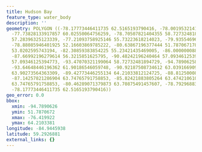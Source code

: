 ```yaml
---
title: Hudson Bay
feature_type: water_body
description: ''
geometry: POLYGON ((-78.17773446411735 62.5165193790416, -78.00195321414166 61.23233856522867,
  -77.73828133917857 60.02550064756259, -78.70507821404355 58.72732481894729, -76.41992196436215
  57.28396325123339, -77.21093758925146 55.73223618214023, -79.93554696387254 54.62824823252578,
  -78.88085946401925 52.16603869785222, -80.63867196377444 51.78706717858524, -81.60546883864035
  53.0202595743194, -82.30859383854225 55.23421435469005, -86.00000008802834 55.43417861756071,
  -87.66992196279614 56.3215851625795, -90.48242196240464 57.09346125394773, -93.11914071203563
  57.09346125394773, -93.47070321199064 58.72732481894729, -94.78906258680614 58.9547033079581,
  -93.64648446196362 61.90186546059748, -90.92187508734612 63.03916690981312, -90.57031258739113
  63.90273564363309, -89.42773446255134 64.21033812124725, -88.81250008763682 64.21033812124725,
  -87.14257821286904 63.74765791758853, -85.82421883805264 63.47421061003149, -84.24218758827314
  63.74765791758853, -80.46289071379873 63.70875491457607, -78.79296883903184 63.19812350452627,
  -78.17773446411735 62.5165193790416))
geo_error: 0.0
bbox:
  xmin: -94.7890626
  ymin: 51.7870672
  xmax: -76.419922
  ymax: 64.2103381
longitude: -84.9445938
latitude: 59.2926881
external_links: {}
---
```

